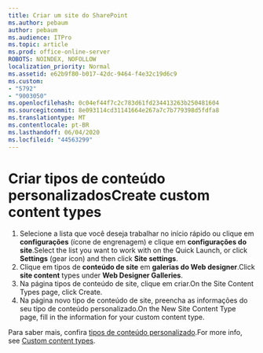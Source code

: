 ```yaml
---
title: Criar um site do SharePoint
ms.author: pebaum
author: pebaum
ms.audience: ITPro
ms.topic: article
ms.prod: office-online-server
ROBOTS: NOINDEX, NOFOLLOW
localization_priority: Normal
ms.assetid: e62b9f80-b017-42dc-9464-f4e32c19d6c9
ms.custom:
- "5792"
- "9003050"
ms.openlocfilehash: 0c04ef44f7c2c783d61fd234413263b250481604
ms.sourcegitcommit: 8e093114cd31141664e267a7c7b779398d5fdfa8
ms.translationtype: MT
ms.contentlocale: pt-BR
ms.lasthandoff: 06/04/2020
ms.locfileid: "44563299"
---
```

# <a name="create-custom-content-types"></a><span data-ttu-id="04ccb-102">Criar tipos de conteúdo personalizados</span><span class="sxs-lookup"><span data-stu-id="04ccb-102">Create custom content types</span></span>

1. <span data-ttu-id="04ccb-103">Selecione a lista que você deseja trabalhar no início rápido ou clique em **configurações** (ícone de engrenagem) e clique em **configurações do site**.</span><span class="sxs-lookup"><span data-stu-id="04ccb-103">Select the list you want to work with on the Quick Launch, or click **Settings**  (gear icon) and then click  **Site settings**.</span></span>
2. <span data-ttu-id="04ccb-104">Clique em tipos de **conteúdo de site** em **galerias do Web designer**.</span><span class="sxs-lookup"><span data-stu-id="04ccb-104">Click **site content**  types under  **Web Designer Galleries**.</span></span>
3. <span data-ttu-id="04ccb-105">Na página tipos de conteúdo de site, clique em criar.</span><span class="sxs-lookup"><span data-stu-id="04ccb-105">On the Site Content Types page, click Create.</span></span>
4. <span data-ttu-id="04ccb-106">Na página novo tipo de conteúdo de site, preencha as informações do seu tipo de conteúdo personalizado.</span><span class="sxs-lookup"><span data-stu-id="04ccb-106">On the New Site Content Type page, fill in the information for your custom content type.</span></span>

<span data-ttu-id="04ccb-107">Para saber mais, confira [tipos de conteúdo personalizado](https://support.microsoft.com/office/e1277a2e-a1e8-4473-9126-91a0647766e5#__toc323548991).</span><span class="sxs-lookup"><span data-stu-id="04ccb-107">For more info, see  [Custom content types](https://support.microsoft.com/office/e1277a2e-a1e8-4473-9126-91a0647766e5#__toc323548991).</span></span>